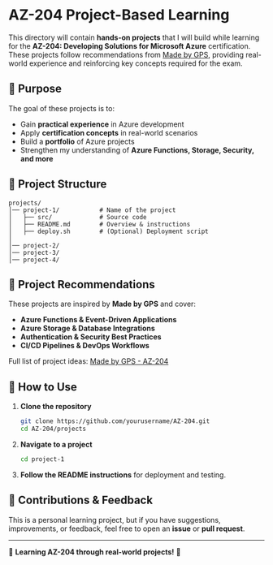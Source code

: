 # AZ-204 Project-Based Learning

This directory will contain **hands-on projects** that I will build while learning for the **AZ-204: Developing Solutions for Microsoft Azure** certification. These projects follow recommendations from [Made by GPS](https://github.com/madebygps/cloud-engineering-projects/blob/main/az-204/readme.md), providing real-world experience and reinforcing key concepts required for the exam.

## 📌 Purpose
The goal of these projects is to:
- Gain **practical experience** in Azure development
- Apply **certification concepts** in real-world scenarios
- Build a **portfolio** of Azure projects
- Strengthen my understanding of **Azure Functions, Storage, Security, and more**

## 📂 Project Structure
```
projects/
│── project-1/           # Name of the project
│   ├── src/             # Source code
│   ├── README.md        # Overview & instructions
│   ├── deploy.sh        # (Optional) Deployment script
│
│── project-2/
│── project-3/
│── project-4/
```

## 🚀 Project Recommendations
These projects are inspired by **Made by GPS** and cover:
- **Azure Functions & Event-Driven Applications**
- **Azure Storage & Database Integrations**
- **Authentication & Security Best Practices**
- **CI/CD Pipelines & DevOps Workflows**

Full list of project ideas: [Made by GPS - AZ-204](https://github.com/madebygps/cloud-engineering-projects/blob/main/az-204/readme.md)

## 🔧 How to Use
1. **Clone the repository**
   ```bash
   git clone https://github.com/yourusername/AZ-204.git
   cd AZ-204/projects
   ```
2. **Navigate to a project**
   ```bash
   cd project-1
   ```
3. **Follow the README instructions** for deployment and testing.

## 📢 Contributions & Feedback
This is a personal learning project, but if you have suggestions, improvements, or feedback, feel free to open an **issue** or **pull request**.

---

🚀 **Learning AZ-204 through real-world projects!** 🚀
